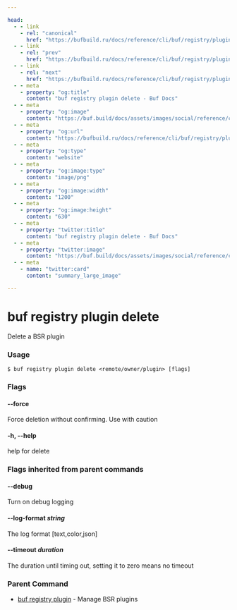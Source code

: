 ```yaml
---

head:
  - - link
    - rel: "canonical"
      href: "https://bufbuild.ru/docs/reference/cli/buf/registry/plugin/delete/"
  - - link
    - rel: "prev"
      href: "https://bufbuild.ru/docs/reference/cli/buf/registry/plugin/create/"
  - - link
    - rel: "next"
      href: "https://bufbuild.ru/docs/reference/cli/buf/registry/plugin/info/"
  - - meta
    - property: "og:title"
      content: "buf registry plugin delete - Buf Docs"
  - - meta
    - property: "og:image"
      content: "https://buf.build/docs/assets/images/social/reference/cli/buf/registry/plugin/delete.png"
  - - meta
    - property: "og:url"
      content: "https://bufbuild.ru/docs/reference/cli/buf/registry/plugin/delete/"
  - - meta
    - property: "og:type"
      content: "website"
  - - meta
    - property: "og:image:type"
      content: "image/png"
  - - meta
    - property: "og:image:width"
      content: "1200"
  - - meta
    - property: "og:image:height"
      content: "630"
  - - meta
    - property: "twitter:title"
      content: "buf registry plugin delete - Buf Docs"
  - - meta
    - property: "twitter:image"
      content: "https://buf.build/docs/assets/images/social/reference/cli/buf/registry/plugin/delete.png"
  - - meta
    - name: "twitter:card"
      content: "summary_large_image"

---
```


# buf registry plugin delete

Delete a BSR plugin

### Usage

```console
$ buf registry plugin delete <remote/owner/plugin> [flags]
```

### Flags

#### \--force

Force deletion without confirming. Use with caution

#### \-h, --help

help for delete

### Flags inherited from parent commands

#### \--debug

Turn on debug logging

#### \--log-format _string_

The log format \[text,color,json\]

#### \--timeout _duration_

The duration until timing out, setting it to zero means no timeout

### Parent Command

- [buf registry plugin](../) - Manage BSR plugins
